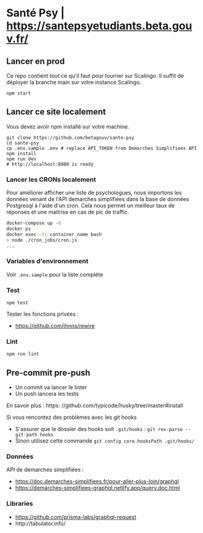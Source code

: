 # Santé Psy | https://santepsyetudiants.beta.gouv.fr/

## Lancer en prod
Ce repo contient tout ce qu'il faut pour tourner sur Scalingo. Il suffit de déployer la branche main sur votre instance Scalingo.

```
npm start
```

## Lancer ce site localement
Vous devez avoir npm installé sur votre machine.

```
git clone https://github.com/betagouv/sante-psy
cd sante-psy
cp .env.sample .env # replace API_TOKEN from Demarches Simplifiees API
npm install
npm run dev
# http://localhost:8080 is ready
```
### Lancer les CRONs localement

Pour améliorer afficher une liste de psychologues, nous importons les données venant de l'API demarches simplifiées dans la base de données Postgresql à l'aide d'un cron. Cela nous permet un meilleur taux de réponses et une maitrise en cas de pic de traffic.

```bash
docker-compose up -d
docker ps
docker exec -ti container_name bash
> node ./cron_jobs/cron.js
...
```

### Variables d'environnement
Voir `.env.sample` pour la liste complète

### Test
```
npm test
```

Tester les fonctions privées :
* https://github.com/jhnns/rewire

### Lint 
```
npm run lint
```

## Pre-commit pre-push
* Un commit va lancer le linter
* Un push lancera les tests

En savoir plus : https: //github.com/typicode/husky/tree/master#install

Si vous rencontez des problèmes avec les git hooks
* S'assurer que le dossier des hooks soit `.git/hooks` : `git rev-parse --git-path hooks`
* Sinon utilisez cette commande `git config core.hooksPath .git/hooks/`

### Données
API de demarches simplifiées :
* https://doc.demarches-simplifiees.fr/pour-aller-plus-loin/graphql
* https://demarches-simplifiees-graphql.netlify.app/query.doc.html
### Libraries
* https://github.com/prisma-labs/graphql-request
* <table> http://tabulator.info/
